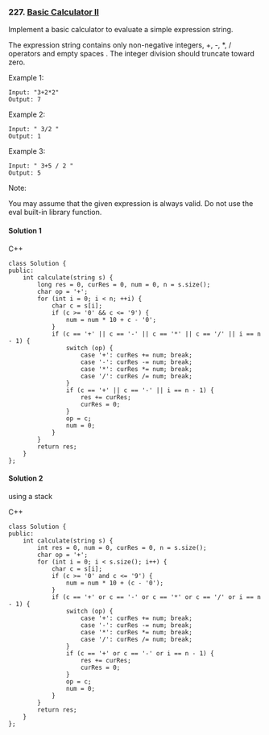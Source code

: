 ### 227\. [Basic Calculator II](https://leetcode.com/problems/basic-calculator-ii/)

Implement a basic calculator to evaluate a simple expression string.

The expression string contains only non-negative integers, \+, \-, \*, \/ operators and empty spaces . The integer division should truncate toward zero.

Example 1:
```
Input: "3+2*2"
Output: 7
```

Example 2:
```
Input: " 3/2 "
Output: 1
```

Example 3:
```
Input: " 3+5 / 2 "
Output: 5
```

Note:

You may assume that the given expression is always valid.
Do not use the eval built-in library function.

#### Solution 1

C++

```
class Solution {
public:
    int calculate(string s) {
        long res = 0, curRes = 0, num = 0, n = s.size();
        char op = '+';
        for (int i = 0; i < n; ++i) {
            char c = s[i];
            if (c >= '0' && c <= '9') {
                num = num * 10 + c - '0';
            }
            if (c == '+' || c == '-' || c == '*' || c == '/' || i == n - 1) {
                switch (op) {
                    case '+': curRes += num; break;
                    case '-': curRes -= num; break;
                    case '*': curRes *= num; break;
                    case '/': curRes /= num; break;
                }
                if (c == '+' || c == '-' || i == n - 1) {
                    res += curRes;
                    curRes = 0;
                }
                op = c;
                num = 0;
            } 
        }
        return res;
    }
};
```

#### Solution 2

using a stack

C++

```
class Solution {
public:
    int calculate(string s) {
        int res = 0, num = 0, curRes = 0, n = s.size();
        char op = '+';
        for (int i = 0; i < s.size(); i++) {
            char c = s[i];
            if (c >= '0' and c <= '9') {
                num = num * 10 + (c - '0');
            }
            if (c == '+' or c == '-' or c == '*' or c == '/' or i == n - 1) {
                switch (op) {
                    case '+': curRes += num; break;
                    case '-': curRes -= num; break;
                    case '*': curRes *= num; break;
                    case '/': curRes /= num; break;
                }
                if (c == '+' or c == '-' or i == n - 1) {
                    res += curRes;
                    curRes = 0;
                }
                op = c;
                num = 0;
            }
        }
        return res;
    }
};
```

